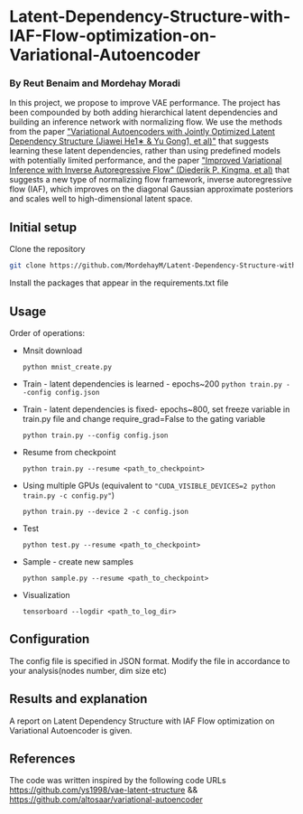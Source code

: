 # Latent-Dependency-Structure-with-IAF-Flow-optimization-on-Variational-Autoencoder
### By Reut Benaim and Mordehay Moradi
In this project, we propose to improve VAE performance.
The project has been compounded by both adding hierarchical latent dependencies
and building an inference network with normalizing flow.
We use the methods from the paper ["Variational Autoencoders with Jointly Optimized
Latent Dependency Structure (Jiawei He1∗ & Yu Gong1, et al)"](https://openreview.net/forum?id=SJgsCjCqt7) that suggests learning these latent dependencies,
rather than using predefined models with potentially limited performance,
and the paper ["Improved Variational Inference with Inverse Autoregressive Flow" (Diederik P. Kingma, et al)](https://arxiv.org/abs/1606.04934
) 
that suggests a new type of normalizing flow framework, inverse autoregressive flow (IAF),
which improves on the diagonal Gaussian approximate posteriors and scales well to high-dimensional latent space.

## Initial setup
Clone the repository
```bash
git clone https://github.com/MordehayM/Latent-Dependency-Structure-with-IAF-Flow-optimization-on-Variational-Autoencoder.git
```
Install the packages that appear in the requirements.txt file 

## Usage

Order of operations:

- Mnsit download
  
  ```python mnist_create.py```
- Train - latent dependencies is learned - epochs~200
  ```python train.py --config config.json```
- Train - latent dependencies is fixed- epochs~800, set freeze variable in train.py file
  and change require_grad=False to the gating variable
  
  ```python train.py --config config.json```
- Resume from checkpoint
  
  ```python train.py --resume <path_to_checkpoint>```
- Using multiple GPUs (equivalent to `````"CUDA_VISIBLE_DEVICES=2 python train.py -c config.py"`````)
  
  ```python train.py --device 2 -c config.json```
- Test
  
  ```python test.py --resume <path_to_checkpoint>```
- Sample - create new samples
  
  ```python sample.py --resume <path_to_checkpoint>```
- Visualization 
  
  ```tensorboard --logdir <path_to_log_dir>```

## Configuration
The config file is specified in JSON format. Modify the file in accordance to your analysis(nodes number, dim size etc) 

## Results and explanation
A report on Latent Dependency Structure with IAF Flow optimization on Variational Autoencoder is given.

## References
The code was written inspired by the following code URLs https://github.com/ys1998/vae-latent-structure
&& https://github.com/altosaar/variational-autoencoder











